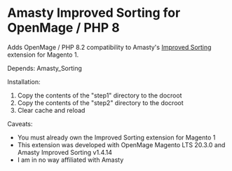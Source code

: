 # Amasty Improved Sorting for OpenMage / PHP 8

Adds OpenMage / PHP 8.2 compatibility to Amasty's [Improved Sorting](https://amasty.com/improved-sorting.html) extension for Magento 1.

Depends: 
Amasty_Sorting

Installation:
1. Copy the contents of the "step1" directory to the docroot
2. Copy the contents of the "step2" directory to the docroot
3. Clear cache and reload

Caveats:
- You must already own the Improved Sorting extension for Magento 1
- This extension was developed with OpenMage Magento LTS 20.3.0 and Amasty Improved Sorting v1.4.14
- I am in no way affiliated with Amasty
